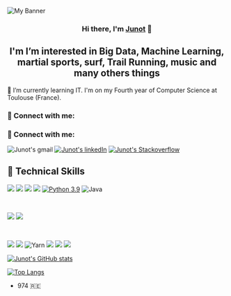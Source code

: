 <p akign= "center">
<img width=”200" height=”200" src="https://user-images.githubusercontent.com/80925746/174001569-ef075674-04d6-465d-bf9c-786d7a5239f5.png" alt = "My Banner">
</p>

<h3 align="center">
Hi there, I'm <a href="https://flowcv.me/antoine-junot" target="_blank" rel="noreferrer">Junot</a> 👋
</h3>

<h2 align="center">
I'm I’m interested in Big Data, Machine Learning, martial sports, surf, Trail Running, music and many others things
</h2> 

🌱 I’m currently learning IT. I'm on my Fourth year of Computer Science at Toulouse (France).

### 🤝 Connect with me:  

### 🤝 Connect with me:

![Junot's gmail](https://img.shields.io/badge/Gmail-D14836?style=for-the-badge&logo=gmail&logoColor=white)
[![Junot's linkedIn](https://img.shields.io/badge/LinkedIn-0077B5?style=for-the-badge&logo=linkedin&logoColor=white)](https://www.linkedin.com/in/antoine-junot/)
[![Junot's Stackoverflow](https://aleen42.github.io/badges/src/stackoverflow.svg)](https://stackoverflow.com/users/16854945/junot)


## 💼 Technical Skills

![](https://img.shields.io/badge/Code-JavaScript-informational?style=flat&logo=JavaScript&color=F7DF1E)
![](https://img.shields.io/badge/Code-HTML5-informational?style=flat&logo=HTML5&color=E34F26)
![](https://img.shields.io/badge/Code-PostgreSQL-informational?style=flat&logo=PostgreSQL&color=336791)
![](https://img.shields.io/badge/Code-SQLite-informational?style=flat&logo=SQLite&color=003B57)
[![Python 3.9](https://img.shields.io/badge/python-3.9-blue.svg)](https://www.python.org/downloads/release/python-360/)
![Java](https://img.shields.io/badge/Java-red.svg)

</br>

![](https://img.shields.io/badge/Style-Bootstrap-informational?style=flat&logo=Bootstrap&color=7952B3)
![](https://img.shields.io/badge/Style-CSS3-informational?style=flat&logo=CSS3&color=1572B6)


</br>

![](https://img.shields.io/badge/Tools-Figma-informational?style=flat&logo=Figma&color=F24E1E)
![](https://img.shields.io/badge/Tools-NPM-informational?style=flat&logo=NPM&color=CB3837)
![Yarn](https://img.shields.io/badge/Yarn-blue.svg)
![](https://img.shields.io/badge/Tools-Heroku-informational?style=flat&logo=Heroku&color=430098)
![](https://img.shields.io/badge/Tools-Git-informational?style=flat&logo=Git&color=F05032)
![](https://img.shields.io/badge/Tools-GitHub-informational?style=flat&logo=GitHub&color=181717)



[![Junot's GitHub stats](https://github-readme-stats.vercel.app/api?username=Junot974&count_private=true&show_icons=true)](https://github.com/Junot974)

[![Top Langs](https://github-readme-stats.vercel.app/api/top-langs/?username=Junot974&langs_count=10)](https://github.com/Junot974)

- 974 🇷🇪


